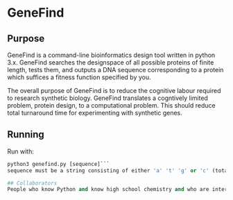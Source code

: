 # GeneFind
## Purpose
GeneFind is a command-line bioinformatics design tool written in python 3.x. GeneFind searches the designspace of all possible proteins of finite length, tests them, and outputs a DNA sequence corresponding to a protein which suffices a fitness function specified by you.

The overall purpose of GeneFind is to reduce the cognitive labour required to research synthetic biology. GeneFind translates a cogntively limited problem, protein design, to a computational problem. This should reduce total turnaround time for experimenting with synthetic genes.

## Running
Run with: 
```py
python3 genefind.py [sequence]```
sequence must be a string consisting of either 'a' 't' 'g' or 'c' (total string length Must be divisible by three)

## Collaborators
People who know Python and know high school chemistry and who are interested are welcome to contact me.
